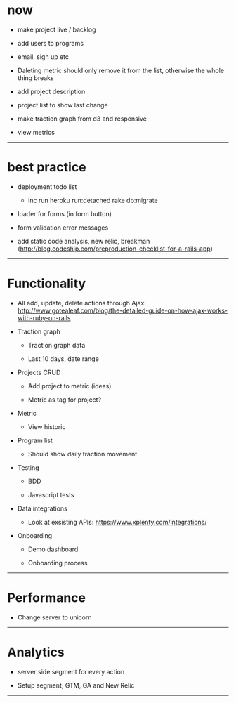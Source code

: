 # now

* make project live / backlog

* add users to programs

* email, sign up etc

* Daleting metric should only remove it from the list, otherwise the whole thing breaks

* add project description

* project list to show last change

* make traction graph from d3 and responsive

* view metrics

***

# best practice

* deployment todo list

    - inc run heroku run:detached rake db:migrate

* loader for forms (in form button)

* form validation error messages

* add static code analysis, new relic, breakman (http://blog.codeship.com/preproduction-checklist-for-a-rails-app)

***

# Functionality

* All add, update, delete actions through Ajax: http://www.gotealeaf.com/blog/the-detailed-guide-on-how-ajax-works-with-ruby-on-rails

* Traction graph

    - Traction graph data

    - Last 10 days, date range

* Projects CRUD

    - Add project to metric (ideas)

    - Metric as tag for project?

* Metric

    - View historic

* Program list

    - Should show daily traction movement

* Testing

    - BDD

    - Javascript tests

* Data integrations

    - Look at exsisting APIs: https://www.xplenty.com/integrations/

* Onboarding

    - Demo dashboard

    - Onboarding process

***

# Performance

* Change server to unicorn

***

# Analytics

* server side segment for every action

* Setup segment, GTM, GA and New Relic

***
